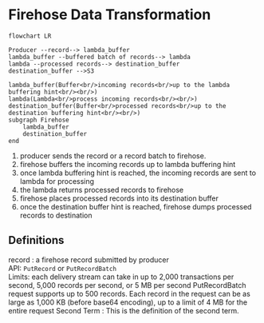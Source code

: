 # Firehose Data Transformation

```mermaid
flowchart LR

Producer --record--> lambda_buffer
lambda_buffer --buffered batch of records--> lambda
lambda --processed records--> destination_buffer
destination_buffer -->S3

lambda_buffer(Buffer<br/>incoming records<br/>up to the lambda buffering hint<br/><br/>)
lambda(Lambda<br/>process incoming records<br/><br/>)
destination_buffer(Buffer<br/>processed records<br/>up to the destination buffering hint<br/><br/>)
subgraph Firehose 
    lambda_buffer
    destination_buffer
end
```
1. producer sends the record or a record batch to firehose.
2. firehose buffers the incoming records up to lambda buffering hint
3. once lambda buffering hint is reached, the incoming records are sent to lambda for processing
4. the lambda returns processed records to firehose
5. firehose places processed records into its destination buffer
6. once the destination buffer hint is reached, firehose dumps processed records to destination

## Definitions

record
: a firehose record submitted by producer<br/>
API: `PutRecord` or `PutRecordBatch`<br/>
Limits:
each delivery stream can take in up to 2,000 transactions per second, 5,000 records per second, or 5 MB per second
PutRecordBatch request supports up to 500 records. Each record in the request can be as large as 1,000 KB (before base64 encoding), up to a limit of 4 MB for the entire request
Second Term
: This is the definition of the second term.